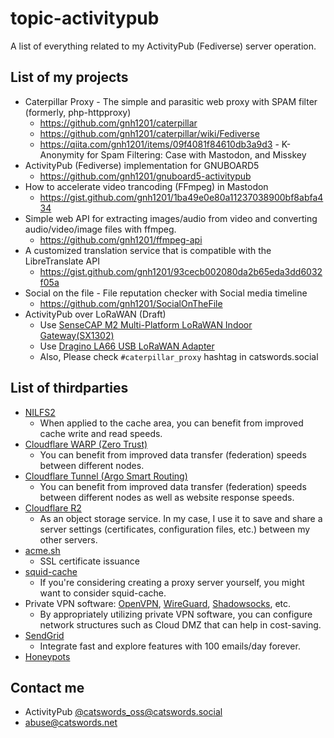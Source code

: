 # topic-activitypub
A list of everything related to my ActivityPub (Fediverse) server operation.
 
## List of my projects
* Caterpillar Proxy - The simple and parasitic web proxy with SPAM filter (formerly, php-httpproxy)
  * https://github.com/gnh1201/caterpillar
  * https://github.com/gnh1201/caterpillar/wiki/Fediverse
  * https://qiita.com/gnh1201/items/09f4081f84610db3a9d3 - K-Anonymity for Spam Filtering: Case with Mastodon, and Misskey
* ActivityPub (Fediverse) implementation for GNUBOARD5
  * https://github.com/gnh1201/gnuboard5-activitypub
* How to accelerate video trancoding (FFmpeg) in Mastodon
  * https://gist.github.com/gnh1201/1ba49e0e80a11237038900bf8abfa434
* Simple web API for extracting images/audio from video and converting audio/video/image files with ffmpeg.
  * https://github.com/gnh1201/ffmpeg-api
* A customized translation service that is compatible with the LibreTranslate API
  * https://gist.github.com/gnh1201/93cecb002080da2b65eda3dd6032f05a
* Social on the file - File reputation checker with Social media timeline
  * https://github.com/gnh1201/SocialOnTheFile
* ActivityPub over LoRaWAN (Draft)
  * Use [SenseCAP M2 Multi-Platform LoRaWAN Indoor Gateway(SX1302)](https://www.seeedstudio.com/SenseCAP-Multi-Platform-LoRaWAN-Indoor-Gateway-SX1302-EU868-p-5471.html)
  * Use [Dragino LA66 USB LoRaWAN Adapter](https://www.dragino.com/products/lora/item/232-la66-usb-lorawan-adapter.html)
  * Also, Please check `#caterpillar_proxy` hashtag in catswords.social

## List of thirdparties
* [NILFS2](https://nilfs.sourceforge.io/en/about_nilfs.html)
  * When applied to the cache area, you can benefit from improved cache write and read speeds.
* [Cloudflare WARP (Zero Trust)](https://one.one.one.one/ )
  * You can benefit from improved data transfer (federation) speeds between different nodes.
* [Cloudflare Tunnel (Argo Smart Routing)](https://www.cloudflare.com/products/tunnel/)
  * You can benefit from improved data transfer (federation) speeds between different nodes as well as website response speeds.
* [Cloudflare R2](https://www.cloudflare.com/ko-kr/developer-platform/r2/)
  * As an object storage service. In my case, I use it to save and share a server settings (certificates, configuration files, etc.) between my other servers.
* [acme.sh](https://github.com/acmesh-official/acme.sh)
  * SSL certificate issuance
* [squid-cache](https://www.squid-cache.org/)
  * If you're considering creating a proxy server yourself, you might want to consider squid-cache.
* Private VPN software: [OpenVPN](https://openvpn.net/), [WireGuard](https://www.wireguard.com/), [Shadowsocks](https://shadowsocks.org/), etc.
  * By appropriately utilizing private VPN software, you can configure network structures such as Cloud DMZ that can help in cost-saving.
* [SendGrid](https://sendgrid.com/)
  * Integrate fast and explore features with 100 emails/day forever.
* [Honeypots](honeypots.md)

## Contact me
* ActivityPub [@catswords_oss@catswords.social](https://catswords.social/@catswords_oss)
* abuse@catswords.net
